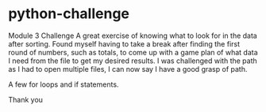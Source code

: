 # python-challenge
Module 3 Challenge
A great exercise of knowing what to look for in the data after sorting.
Found myself having to take a break after finding the first round of numbers, such as totals, to come up with a game plan of what data I need from the file to get my desired results.
I was challenged with the path as I had to open multiple files, I can now say I have a good grasp of path.

A few for loops and if statements. 

Thank you
